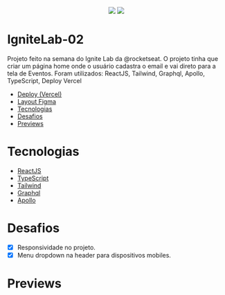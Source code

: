 <p align="center">
  <img src="https://img.shields.io/badge/React-20232A?style=for-the-badge&logo=react&logoColor=61DAFB" />
  <img src="https://img.shields.io/badge/Tailwind_CSS-38B2AC?style=for-the-badge&logo=tailwind-css&logoColor=white" />
</p>

# IgniteLab-02

Projeto feito na semana do Ignite Lab da @rocketseat. O projeto tinha que criar um página home onde o usuário cadastra o email e vai direto para a tela de Eventos.
Foram utilizados: ReactJS, Tailwind, Graphql, Apollo, TypeScript, Deploy Vercel

- <a href="https://ignite-lab02-event-platform-weld.vercel.app/" target="_blank">Deploy (Vercel)</a>
- <a href="https://www.figma.com/file/tIqkWLqWDJqCEM6bVNu8xe/Plataforma-de-evento---Ignite-Lab-(Community)?node-id=0%3A1" target="_blank">Layout Figma</a>
- [Tecnologias](#tecnologias)
- [Desafios](#desafios)
- [Previews](#previews)

# Tecnologias

- [ReactJS](https://reactjs.org/)
- [TypeScript](https://www.typescriptlang.org/)
- [Tailwind](https://tailwindcss.com/)
- [Graphql](https://graphql.org/)
- [Apollo](https://www.apollo.io/)

# Desafios

- [x] Responsividade no projeto.
- [x] Menu dropdown na header para dispositivos mobiles.

# Previews

<!-- ![image]()
![image]() -->
